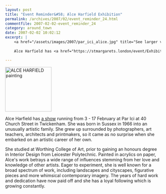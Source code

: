 ```yaml
---
layout: post
title: "Event Reminder&#58; Alce Harfield Exhibition"
permalink: /archives/2007/02/event_reminder_24.html
commentfile: 2007-02-02-event_reminder_24
category: around_town
date: 2007-02-02 10:02:12
excerpt: |
    <a href="/assets/images/2007/par_ici_alice.jpg" title="See larger version of - ALCE HARFIELD painting"><img src="/assets/images/2007/par_ici_alice_thumb.jpg" width="150" height="144" alt="ALCE HARFIELD painting" class="photo right" /></a>
    
    Alce Harfield has <a href="https://stmargarets.london/event/Exhibition/200702020423">a show</a> running from 3 - 17 February at Par Ici at 40 Church Street in Twickenham.  She was born in Sussex in 1966 into an unusually artistic family. She grew up surrounded by photographers, art teachers, architects and printmakers, so it came as no surprise when she embarked on an artistic career of her own.

---
```


<a href="/assets/images/2007/par_ici_alice.jpg" title="See larger version of - ALCE HARFIELD painting"><img src="/assets/images/2007/par_ici_alice_thumb.jpg" width="150" height="144" alt="ALCE HARFIELD painting" class="photo right" /></a>

Alce Harfield has [a show](/event/Exhibition/200702020423) running from 3 - 17 February at Par Ici at 40 Church Street in Twickenham. She was born in Sussex in 1966 into an unusually artistic family. She grew up surrounded by photographers, art teachers, architects and printmakers, so it came as no surprise when she embarked on an artistic career of her own.

She studied at Worthing College of Art, prior to gaining an honours degree in Interior Design from Leicester Polytechnic. Painted in acrylics on paper, Alce's work betrays a wide range of influences stemming from her love and knowledge of other artists. Eager to experiment, she is well known for a broad spectrum of work, including landscapes and cityscapes, figurative pieces and more whimsical contemporary imagery. The years of hard work and dedication have now paid off and she has a loyal following which is growing constantly.
